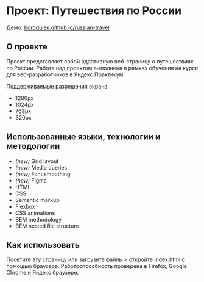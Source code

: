# Проект: Путешествия по России
Демо: [borodulex.github.io/russian-travel](https://borodulex.github.io/russian-travel)

## О проекте

Проект представляет собой адаптивную веб-страницу о путешествиях по России. Работа над проектом выполнена в рамках обучения на курсе для веб-разработчиков в Яндекс.Практикум.

Поддерживаемые разрешения экрана:

- 1280px
- 1024px
- 768px
- 320px

## Использованные языки, технологии и методологии

- _(new)_ Grid layout
- _(new)_ Media queries
- _(new)_ Font smoothing
- _(new)_ Figma
- HTML
- CSS
- Semantic markup
- Flexbox
- CSS animations
- BEM methodology
- BEM nested file structure

## Как использовать

Посетите эту [страницу](https://borodulex.github.io/russian-travel) или загрузите файлы и откройте index.html с помощью браузера. Работоспособность проверена в Firefox, Google Chrome и Яндекс браузере.

